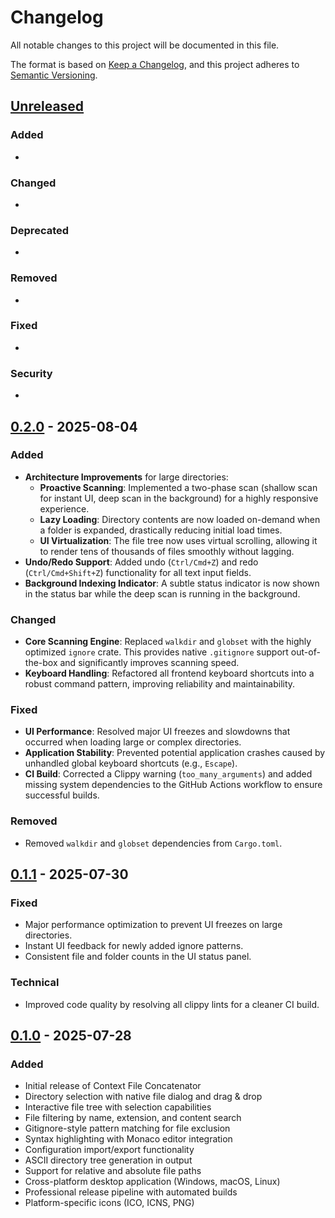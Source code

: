 # Changelog

All notable changes to this project will be documented in this file.

The format is based on [Keep a Changelog](https://keepachangelog.com/en/1.0.0/),
and this project adheres to [Semantic Versioning](https://semver.org/spec/v2.0.0.html).

## [Unreleased]

### Added

-

### Changed

-

### Deprecated

-

### Removed

-

### Fixed

-

### Security

-

## [0.2.0] - 2025-08-04

### Added

- **Architecture Improvements** for large directories:
  - **Proactive Scanning**: Implemented a two-phase scan (shallow scan for instant UI, deep scan in the background) for a highly responsive experience.
  - **Lazy Loading**: Directory contents are now loaded on-demand when a folder is expanded, drastically reducing initial load times.
  - **UI Virtualization**: The file tree now uses virtual scrolling, allowing it to render tens of thousands of files smoothly without lagging.
- **Undo/Redo Support**: Added undo (`Ctrl/Cmd+Z`) and redo (`Ctrl/Cmd+Shift+Z`) functionality for all text input fields.
- **Background Indexing Indicator**: A subtle status indicator is now shown in the status bar while the deep scan is running in the background.

### Changed

- **Core Scanning Engine**: Replaced `walkdir` and `globset` with the highly optimized `ignore` crate. This provides native `.gitignore` support out-of-the-box and significantly improves scanning speed.
- **Keyboard Handling**: Refactored all frontend keyboard shortcuts into a robust command pattern, improving reliability and maintainability.

### Fixed

- **UI Performance**: Resolved major UI freezes and slowdowns that occurred when loading large or complex directories.
- **Application Stability**: Prevented potential application crashes caused by unhandled global keyboard shortcuts (e.g., `Escape`).
- **CI Build**: Corrected a Clippy warning (`too_many_arguments`) and added missing system dependencies to the GitHub Actions workflow to ensure successful builds.

### Removed

- Removed `walkdir` and `globset` dependencies from `Cargo.toml`.

## [0.1.1] - 2025-07-30

### Fixed

- Major performance optimization to prevent UI freezes on large directories.
- Instant UI feedback for newly added ignore patterns.
- Consistent file and folder counts in the UI status panel.

### Technical

- Improved code quality by resolving all clippy lints for a cleaner CI build.

## [0.1.0] - 2025-07-28

### Added

- Initial release of Context File Concatenator
- Directory selection with native file dialog and drag & drop
- Interactive file tree with selection capabilities
- File filtering by name, extension, and content search
- Gitignore-style pattern matching for file exclusion
- Syntax highlighting with Monaco editor integration
- Configuration import/export functionality
- ASCII directory tree generation in output
- Support for relative and absolute file paths
- Cross-platform desktop application (Windows, macOS, Linux)
- Professional release pipeline with automated builds
- Platform-specific icons (ICO, ICNS, PNG)

[Unreleased]: https://github.com/src-dbgr/context-file-concat/compare/v0.2.0...HEAD
[0.2.0]: https://github.com/src-dbgr/context-file-concat/compare/v0.1.1...v0.2.0
[0.1.1]: https://github.com/src-dbgr/context-file-concat/compare/v0.1.0...v0.1.1
[0.1.0]: https://github.com/src-dbgr/context-file-concat/releases/tag/v0.1.0
